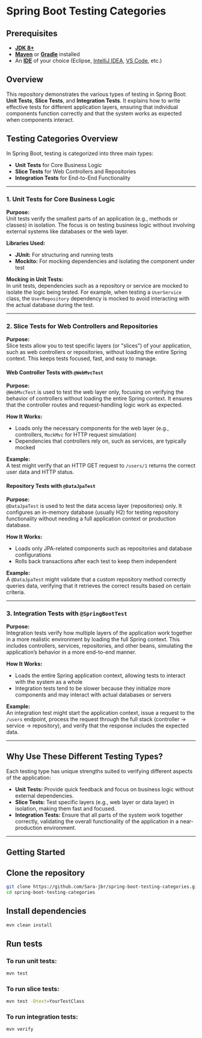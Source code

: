# Spring Boot Testing Categories

## Prerequisites

- [**JDK 8+**](https://adoptopenjdk.net/)  
- [**Maven**](https://maven.apache.org/) or [**Gradle**](https://gradle.org/) installed  
- An [**IDE**](https://www.eclipse.org/) of your choice (Eclipse, [IntelliJ IDEA](https://www.jetbrains.com/idea/), [VS Code](https://code.visualstudio.com/), etc.)

## Overview

This repository demonstrates the various types of testing in Spring Boot: **Unit Tests**, **Slice Tests**, and **Integration Tests**. It explains how to write effective tests for different application layers, ensuring that individual components function correctly and that the system works as expected when components interact.

## Testing Categories Overview

In Spring Boot, testing is categorized into three main types:

- **Unit Tests** for Core Business Logic
- **Slice Tests** for Web Controllers and Repositories
- **Integration Tests** for End-to-End Functionality

---

### 1. Unit Tests for Core Business Logic

**Purpose:**  
Unit tests verify the smallest parts of an application (e.g., methods or classes) in isolation. The focus is on testing business logic without involving external systems like databases or the web layer.

**Libraries Used:**
- **JUnit:** For structuring and running tests
- **Mockito:** For mocking dependencies and isolating the component under test

**Mocking in Unit Tests:**  
In unit tests, dependencies such as a repository or service are mocked to isolate the logic being tested. For example, when testing a `UserService` class, the `UserRepository` dependency is mocked to avoid interacting with the actual database during the test.

---

### 2. Slice Tests for Web Controllers and Repositories

**Purpose:**  
Slice tests allow you to test specific layers (or "slices") of your application, such as web controllers or repositories, without loading the entire Spring context. This keeps tests focused, fast, and easy to manage.

#### Web Controller Tests with `@WebMvcTest`

**Purpose:**  
`@WebMvcTest` is used to test the web layer only, focusing on verifying the behavior of controllers without loading the entire Spring context. It ensures that the controller routes and request-handling logic work as expected.

**How It Works:**
- Loads only the necessary components for the web layer (e.g., controllers, `MockMvc` for HTTP request simulation)
- Dependencies that controllers rely on, such as services, are typically mocked

**Example:**  
A test might verify that an HTTP GET request to `/users/1` returns the correct user data and HTTP status.

#### Repository Tests with `@DataJpaTest`

**Purpose:**  
`@DataJpaTest` is used to test the data access layer (repositories) only. It configures an in-memory database (usually H2) for testing repository functionality without needing a full application context or production database.

**How It Works:**
- Loads only JPA-related components such as repositories and database configurations
- Rolls back transactions after each test to keep them independent

**Example:**  
A `@DataJpaTest` might validate that a custom repository method correctly queries data, verifying that it retrieves the correct results based on certain criteria.

---

### 3. Integration Tests with `@SpringBootTest`

**Purpose:**  
Integration tests verify how multiple layers of the application work together in a more realistic environment by loading the full Spring context. This includes controllers, services, repositories, and other beans, simulating the application’s behavior in a more end-to-end manner.

**How It Works:**
- Loads the entire Spring application context, allowing tests to interact with the system as a whole
- Integration tests tend to be slower because they initialize more components and may interact with actual databases or servers

**Example:**  
An integration test might start the application context, issue a request to the `/users` endpoint, process the request through the full stack (controller → service → repository), and verify that the response includes the expected data.

---

## Why Use These Different Testing Types?

Each testing type has unique strengths suited to verifying different aspects of the application:

- **Unit Tests:** Provide quick feedback and focus on business logic without external dependencies.
- **Slice Tests:** Test specific layers (e.g., web layer or data layer) in isolation, making them fast and focused.
- **Integration Tests:** Ensure that all parts of the system work together correctly, validating the overall functionality of the application in a near-production environment.

---

## Getting Started

## Clone the repository

```bash
git clone https://github.com/Sara-jbr/spring-boot-testing-categories.git
cd spring-boot-testing-categories
```
## Install dependencies

```bash
mvn clean install
```
## Run tests
### To run unit tests:

```bash
mvn test
```
### To run slice tests:

```bash
mvn test -Dtest=YourTestClass
```
### To run integration tests:

```bash
mvn verify
```
